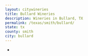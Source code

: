 ```yaml
---
layout: citywineries
title: Bullard Wineries
description: Wineries in Bullard, TX
permalink: /texas/smith/bullard/
state: tx
county: smith
city: bullard
---
```

-

